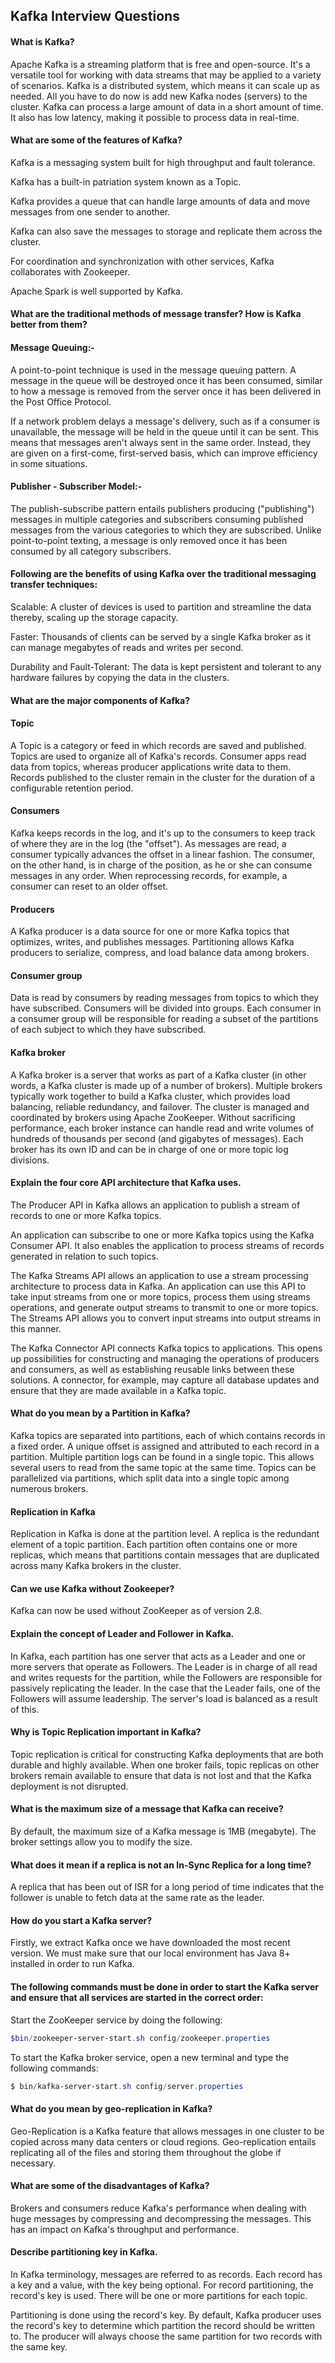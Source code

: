 ## Kafka Interview Questions

#### What is Kafka?

Apache Kafka is a streaming platform that is free and open-source. It's a versatile tool for working with data streams that may be applied to a variety of scenarios. Kafka is a distributed system, which means it can scale up as needed. All you have to do now is add new Kafka nodes (servers) to the cluster. Kafka can process a large amount of data in a short amount of time. It also has low latency, making it possible to process data in real-time.

#### What are some of the features of Kafka?

Kafka is a messaging system built for high throughput and fault tolerance.

Kafka has a built-in patriation system known as a Topic.

Kafka provides a queue that can handle large amounts of data and move messages from one sender to another.

Kafka can also save the messages to storage and replicate them across the cluster.

For coordination and synchronization with other services, Kafka collaborates with Zookeeper.

Apache Spark is well supported by Kafka.

#### What are the traditional methods of message transfer? How is Kafka better from them?

#### Message Queuing:- 

A point-to-point technique is used in the message queuing pattern. A message in the queue will be destroyed once it has been consumed, similar to how a message is removed from the server once it has been delivered in the Post Office Protocol.

If a network problem delays a message's delivery, such as if a consumer is unavailable, the message will be held in the queue until it can be sent. This means that messages aren't always sent in the same order. Instead, they are given on a first-come, first-served basis, which can improve efficiency in some situations.

#### Publisher - Subscriber Model:- 

The publish-subscribe pattern entails publishers producing ("publishing") messages in multiple categories and subscribers consuming published messages from the various categories to which they are subscribed. Unlike point-to-point texting, a message is only removed once it has been consumed by all category subscribers.

#### Following are the benefits of using Kafka over the traditional messaging transfer techniques:

Scalable: A cluster of devices is used to partition and streamline the data thereby, scaling up the storage capacity.

Faster: Thousands of clients can be served by a single Kafka broker as it can manage megabytes of reads and writes per second.

Durability and Fault-Tolerant: The data is kept persistent and tolerant to any hardware failures by copying the data in the clusters.

#### What are the major components of Kafka?

#### Topic

A Topic is a category or feed in which records are saved and published. Topics are used to organize all of Kafka's records. Consumer apps read data from topics, whereas producer applications write data to them. Records published to the cluster remain in the cluster for the duration of a configurable retention period.

#### Consumers

Kafka keeps records in the log, and it's up to the consumers to keep track of where they are in the log (the "offset"). As messages are read, a consumer typically advances the offset in a linear fashion. The consumer, on the other hand, is in charge of the position, as he or she can consume messages in any order. When reprocessing records, for example, a consumer can reset to an older offset.

#### Producers

A Kafka producer is a data source for one or more Kafka topics that optimizes, writes, and publishes messages. Partitioning allows Kafka producers to serialize, compress, and load balance data among brokers.

#### Consumer group

Data is read by consumers by reading messages from topics to which they have subscribed. Consumers will be divided into groups. Each consumer in a consumer group will be responsible for reading a subset of the partitions of each subject to which they have subscribed.

#### Kafka broker

A Kafka broker is a server that works as part of a Kafka cluster (in other words, a Kafka cluster is made up of a number of brokers). Multiple brokers typically work together to build a Kafka cluster, which provides load balancing, reliable redundancy, and failover. The cluster is managed and coordinated by brokers using Apache ZooKeeper. Without sacrificing performance, each broker instance can handle read and write volumes of hundreds of thousands per second (and gigabytes of messages). Each broker has its own ID and can be in charge of one or more topic log divisions.

#### Explain the four core API architecture that Kafka uses.

The Producer API in Kafka allows an application to publish a stream of records to one or more Kafka topics.

An application can subscribe to one or more Kafka topics using the Kafka Consumer API. It also enables the application to process streams of records generated in relation to such topics.

The Kafka Streams API allows an application to use a stream processing architecture to process data in Kafka. An application can use this API to take input streams from one or more topics, process them using streams operations, and generate output streams to transmit to one or more topics. The Streams API allows you to convert input streams into output streams in this manner.

The Kafka Connector API connects Kafka topics to applications. This opens up possibilities for constructing and managing the operations of producers and consumers, as well as establishing reusable links between these solutions. A connector, for example, may capture all database updates and ensure that they are made available in a Kafka topic.

#### What do you mean by a Partition in Kafka?

Kafka topics are separated into partitions, each of which contains records in a fixed order. A unique offset is assigned and attributed to each record in a partition. Multiple partition logs can be found in a single topic. This allows several users to read from the same topic at the same time. Topics can be parallelized via partitions, which split data into a single topic among numerous brokers.

#### Replication in Kafka

Replication in Kafka is done at the partition level. A replica is the redundant element of a topic partition. Each partition often contains one or more replicas, which means that partitions contain messages that are duplicated across many Kafka brokers in the cluster.

#### Can we use Kafka without Zookeeper?

Kafka can now be used without ZooKeeper as of version 2.8. 

#### Explain the concept of Leader and Follower in Kafka.

In Kafka, each partition has one server that acts as a Leader and one or more servers that operate as Followers. The Leader is in charge of all read and writes requests for the partition, while the Followers are responsible for passively replicating the leader. In the case that the Leader fails, one of the Followers will assume leadership. The server's load is balanced as a result of this.

#### Why is Topic Replication important in Kafka?

Topic replication is critical for constructing Kafka deployments that are both durable and highly available. When one broker fails, topic replicas on other brokers remain available to ensure that data is not lost and that the Kafka deployment is not disrupted.

#### What is the maximum size of a message that Kafka can receive?

By default, the maximum size of a Kafka message is 1MB (megabyte). The broker settings allow you to modify the size.

#### What does it mean if a replica is not an In-Sync Replica for a long time?

A replica that has been out of ISR for a long period of time indicates that the follower is unable to fetch data at the same rate as the leader.

#### How do you start a Kafka server?

Firstly, we extract Kafka once we have downloaded the most recent version. We must make sure that our local environment has Java 8+ installed in order to run Kafka.

#### The following commands must be done in order to start the Kafka server and ensure that all services are started in the correct order:

Start the ZooKeeper service by doing the following:
```powershell
$bin/zookeeper-server-start.sh config/zookeeper.properties
```
To start the Kafka broker service, open a new terminal and type the following commands:
```powershell
$ bin/kafka-server-start.sh config/server.properties
```
#### What do you mean by geo-replication in Kafka?

Geo-Replication is a Kafka feature that allows messages in one cluster to be copied across many data centers or cloud regions. Geo-replication entails replicating all of the files and storing them throughout the globe if necessary.

#### What are some of the disadvantages of Kafka?

Brokers and consumers reduce Kafka's performance when dealing with huge messages by compressing and decompressing the messages. This has an impact on Kafka's throughput and performance.

#### Describe partitioning key in Kafka.

In Kafka terminology, messages are referred to as records. Each record has a key and a value, with the key being optional. For record partitioning, the record's key is used. There will be one or more partitions for each topic.

Partitioning is done using the record's key. By default, Kafka producer uses the record's key to determine which partition the record should be written to. The producer will always choose the same partition for two records with the same key.
